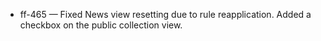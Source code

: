
- ff-465 — Fixed News view resetting due to rule reapplication. Added a checkbox on the public collection view.
